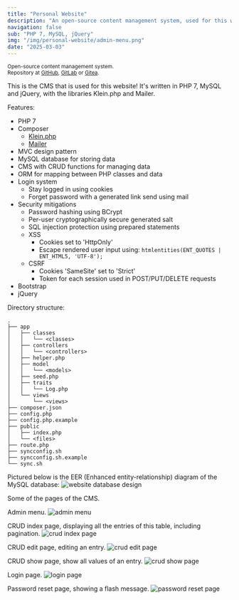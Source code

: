 ```yaml
---
title: "Personal Website"
description: "An open-source content management system, used for this website."
navigation: false
sub: "PHP 7, MySQL, jQuery"
img: "/img/personal-website/admin-menu.png"
date: "2025-03-03"
---
```


<small>Open-source content management system.<br>
Repository at
[GitHub](https://github.com/riyyi/website),
[GitLab](https://gitlab.com/riyyi/website) or
[Gitea](https://git.riyyi.com/riyyi/website).
</small>

This is the CMS that is used for this website! It's written in PHP 7, MySQL and
jQuery, with the libraries Klein.php and Mailer.

Features:

- PHP 7
- Composer
  - [Klein.php](https://github.com/klein/klein.php)
  - [Mailer](https://github.com/txthinking/Mailer)
- MVC design pattern
- MySQL database for storing data
- CMS with CRUD functions for managing data
- ORM for mapping between PHP classes and data
- Login system
   - Stay logged in using cookies
   - Forget password with a generated link send using mail
- Security mitigations
   - Password hashing using BCrypt
   -  Per-user cryptographically secure generated salt
   -  SQL injection protection using prepared statements
   -  XSS
      - Cookies set to 'HttpOnly'
      - Escape rendered user input using: `htmlentities(ENT_QUOTES | ENT_HTML5, 'UTF-8');`
   - CSRF
     - Cookies 'SameSite' set to 'Strict'
     - Token for each session used in POST/PUT/DELETE requests
- Bootstrap
- jQuery

Directory structure:

```
.
├── app
│   ├── classes
│   │   └── <classes>
│   ├── controllers
│   │   └── <controllers>
│   ├── helper.php
│   ├── model
│   │   └── <models>
│   ├── seed.php
│   ├── traits
│   │   └── Log.php
│   └── views
│       └── <views>
├── composer.json
├── config.php
├── config.php.example
├── public
│   ├── index.php
│   └── <files>
├── route.php
├── syncconfig.sh
├── syncconfig.sh.example
└── sync.sh
```

<div class="row">
<div class="col-12 col-lg-6">

Pictured below is the EER (Enhanced entity-relationship) diagram of the MySQL database:
![website database design](/img/personal-website/database-design.png "website database design")

</div>
</div>

Some of the pages of the CMS.

<div class="row">
<div class="col-12 col-lg-6">

Admin menu.
![admin menu](/img/personal-website/admin-menu.png "admin menu")

</div>
<div class="col-12 col-lg-6">

CRUD index page, displaying all the entries of this table, including pagination.
![crud index page](/img/personal-website/crud-index.png "crud index page")

</div>
<div class="col-12 col-lg-6">

CRUD edit page, editing an entry.
![crud edit page](/img/personal-website/crud-edit.png "crud edit page")

</div>
<div class="col-12 col-lg-6">

CRUD show page, show all values of an entry.
![crud show page](/img/personal-website/crud-show.png "crud show page")

</div>
<div class="col-12 col-lg-6">

Login page.
![login page](/img/personal-website/login.png "login page")

</div>
<div class="col-12 col-lg-6">

Password reset page, showing a flash message.
![password reset page](/img/personal-website/reset-password.png "password reset page")

</div>
</div>
